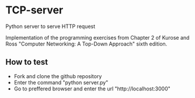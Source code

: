 # TCP-server
Python server to serve HTTP request

Implementation of the programming exercises from Chapter 2 of Kurose and Ross "Computer Networking: A Top-Down Approach" sixth edition.

How to test
---------

* Fork and clone the github repository
* Enter the command "python server.py"
* Go to preffered browser and enter the url "http://localhost:3000"
